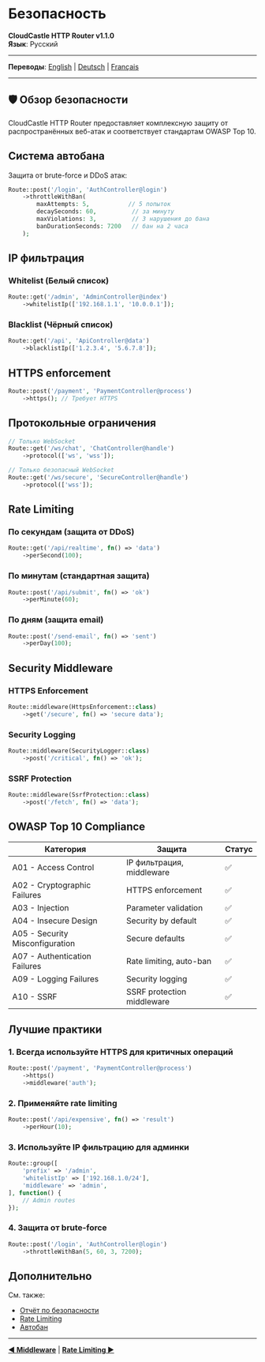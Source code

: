# Безопасность

**CloudCastle HTTP Router v1.1.0**  
**Язык**: Русский

---

**Переводы**: [English](../../en/documentation/security.md) | [Deutsch](../../de/documentation/security.md) | [Français](../../fr/documentation/security.md)

---

## 🛡️ Обзор безопасности

CloudCastle HTTP Router предоставляет комплексную защиту от распространённых веб-атак и соответствует стандартам OWASP Top 10.

## Система автобана

Защита от brute-force и DDoS атак:

```php
Route::post('/login', 'AuthController@login')
    ->throttleWithBan(
        maxAttempts: 5,           // 5 попыток
        decaySeconds: 60,          // за минуту
        maxViolations: 3,          // 3 нарушения до бана
        banDurationSeconds: 7200   // бан на 2 часа
    );
```

## IP фильтрация

### Whitelist (Белый список)
```php
Route::get('/admin', 'AdminController@index')
    ->whitelistIp(['192.168.1.1', '10.0.0.1']);
```

### Blacklist (Чёрный список)
```php
Route::get('/api', 'ApiController@data')
    ->blacklistIp(['1.2.3.4', '5.6.7.8']);
```

## HTTPS enforcement

```php
Route::post('/payment', 'PaymentController@process')
    ->https(); // Требует HTTPS
```

## Протокольные ограничения

```php
// Только WebSocket
Route::get('/ws/chat', 'ChatController@handle')
    ->protocol(['ws', 'wss']);

// Только безопасный WebSocket
Route::get('/ws/secure', 'SecureController@handle')
    ->protocol(['wss']);
```

## Rate Limiting

### По секундам (защита от DDoS)
```php
Route::get('/api/realtime', fn() => 'data')
    ->perSecond(100);
```

### По минутам (стандартная защита)
```php
Route::post('/api/submit', fn() => 'ok')
    ->perMinute(60);
```

### По дням (защита email)
```php
Route::post('/send-email', fn() => 'sent')
    ->perDay(100);
```

## Security Middleware

### HTTPS Enforcement
```php
Route::middleware(HttpsEnforcement::class)
    ->get('/secure', fn() => 'secure data');
```

### Security Logging
```php
Route::middleware(SecurityLogger::class)
    ->post('/critical', fn() => 'ok');
```

### SSRF Protection
```php
Route::middleware(SsrfProtection::class)
    ->post('/fetch', fn() => 'data');
```

## OWASP Top 10 Compliance

| Категория | Защита | Статус |
|-----------|--------|--------|
| A01 - Access Control | IP фильтрация, middleware | ✅ |
| A02 - Cryptographic Failures | HTTPS enforcement | ✅ |
| A03 - Injection | Parameter validation | ✅ |
| A04 - Insecure Design | Security by default | ✅ |
| A05 - Security Misconfiguration | Secure defaults | ✅ |
| A07 - Authentication Failures | Rate limiting, auto-ban | ✅ |
| A09 - Logging Failures | Security logging | ✅ |
| A10 - SSRF | SSRF protection middleware | ✅ |

## Лучшие практики

### 1. Всегда используйте HTTPS для критичных операций
```php
Route::post('/payment', 'PaymentController@process')
    ->https()
    ->middleware('auth');
```

### 2. Применяйте rate limiting
```php
Route::post('/api/expensive', fn() => 'result')
    ->perHour(10);
```

### 3. Используйте IP фильтрацию для админки
```php
Route::group([
    'prefix' => '/admin',
    'whitelistIp' => ['192.168.1.0/24'],
    'middleware' => 'admin',
], function() {
    // Admin routes
});
```

### 4. Защита от brute-force
```php
Route::post('/login', 'AuthController@login')
    ->throttleWithBan(5, 60, 3, 7200);
```

## Дополнительно

См. также:
- [Отчёт по безопасности](../reports/security.md)
- [Rate Limiting](rate-limiting.md)
- [Автобан](auto-ban.md)

---

**[◀ Middleware](middleware.md)** | **[Rate Limiting ▶](rate-limiting.md)**

